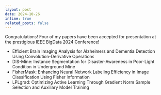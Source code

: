 ```yaml
---
layout: post
date: 2024-10-26
inline: true
related_posts: false
---
```


Congratulations! Four of my papers have been accepted for presentation at the prestigious IEEE BigData 2024 Conference!

<ul>
  <li>Efficient Brain Imaging Analysis for Alzheimers and Dementia Detection Using Convolution-Derivative Operations</li>
  <li>DIS-Mine: Instance Segmentation for Disaster-Awareness in Poor-Light Condition in Underground Mine</li>
  <li>FisherMask: Enhancing Neural Network Labeling Efficiency in Image Classification Using Fisher Information</li>
  <li>LPLgrad: Optimizing Active Learning Through Gradient Norm Sample Selection and Auxiliary Model Training</li>
</ul>
